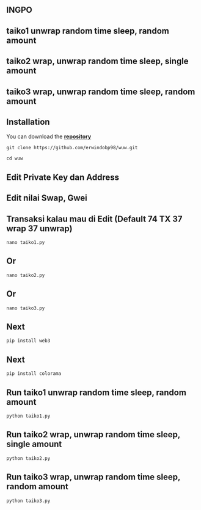 ## INGPO
## taiko1 unwrap random time sleep, random amount
## taiko2 wrap, unwrap random time sleep, single amount
## taiko3 wrap, unwrap random time sleep, random amount


## Installation
You can download the [**repository**](https://github.com/erwindobp98/wuw.git)
```shell
git clone https://github.com/erwindobp98/wuw.git
```
```shell
cd wuw
```
## Edit Private Key dan Address
## Edit nilai Swap, Gwei
## Transaksi kalau mau di Edit  (Default 74 TX 37 wrap 37 unwrap)
```shell
nano taiko1.py
```
## Or
```shell
nano taiko2.py
```
## Or
```shell
nano taiko3.py
```
## Next
```shell
pip install web3
```
## Next
```shell
pip install colorama
```
## Run taiko1 unwrap random time sleep, random amount
```shell
python taiko1.py
```
## Run taiko2 wrap, unwrap random time sleep, single amount
```shell
python taiko2.py
```
## Run taiko3 wrap, unwrap random time sleep, random amount
```shell
python taiko3.py
```
